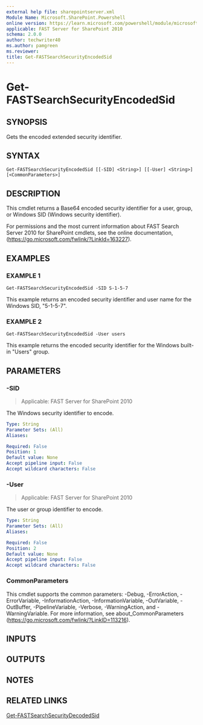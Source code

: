 ```yaml
---
external help file: sharepointserver.xml
Module Name: Microsoft.SharePoint.Powershell
online version: https://learn.microsoft.com/powershell/module/microsoft.sharepoint.powershell/get-fastsearchsecurityencodedsid
applicable: FAST Server for SharePoint 2010
schema: 2.0.0
author: techwriter40
ms.author: pamgreen
ms.reviewer:
title: Get-FASTSearchSecurityEncodedSid
---
```


# Get-FASTSearchSecurityEncodedSid

## SYNOPSIS
Gets the encoded extended security identifier.

## SYNTAX

```
Get-FASTSearchSecurityEncodedSid [[-SID] <String>] [[-User] <String>] [<CommonParameters>]
```

## DESCRIPTION
This cmdlet returns a Base64 encoded security identifier for a user, group, or Windows SID (Windows security identifier).

For permissions and the most current information about FAST Search Server 2010 for SharePoint cmdlets, see the online documentation, (https://go.microsoft.com/fwlink/?LinkId=163227).

## EXAMPLES

### EXAMPLE 1
```
Get-FASTSearchSecurityEncodedSid -SID S-1-5-7
```

This example returns an encoded security identifier and user name for the Windows SID, "5-1-5-7".

### EXAMPLE 2
```
Get-FASTSearchSecurityEncodedSid -User users
```

This example returns the encoded security identifier for the Windows built-in "Users" group.

## PARAMETERS

### -SID

> Applicable: FAST Server for SharePoint 2010

The Windows security identifier to encode.

```yaml
Type: String
Parameter Sets: (All)
Aliases:

Required: False
Position: 1
Default value: None
Accept pipeline input: False
Accept wildcard characters: False
```

### -User

> Applicable: FAST Server for SharePoint 2010

The user or group identifier to encode.

```yaml
Type: String
Parameter Sets: (All)
Aliases:

Required: False
Position: 2
Default value: None
Accept pipeline input: False
Accept wildcard characters: False
```

### CommonParameters
This cmdlet supports the common parameters: -Debug, -ErrorAction, -ErrorVariable, -InformationAction, -InformationVariable, -OutVariable, -OutBuffer, -PipelineVariable, -Verbose, -WarningAction, and -WarningVariable. For more information, see about_CommonParameters (https://go.microsoft.com/fwlink/?LinkID=113216).

## INPUTS

## OUTPUTS

## NOTES

## RELATED LINKS

[Get-FASTSearchSecurityDecodedSid](Get-FASTSearchSecurityDecodedSid.md)
